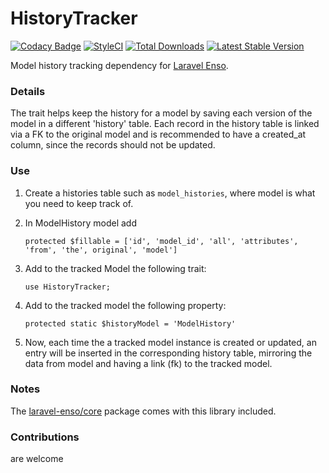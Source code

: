 # HistoryTracker
[![Codacy Badge](https://api.codacy.com/project/badge/Grade/71c1e5e3e2c940fa8f3fb0ebda9db1fb)](https://www.codacy.com/app/laravel-enso/HistoryTracker?utm_source=github.com&utm_medium=referral&utm_content=laravel-enso/HistoryTracker&utm_campaign=badger)
[![StyleCI](https://styleci.io/repos/85500161/shield?branch=master)](https://styleci.io/repos/85500161)
[![Total Downloads](https://poser.pugx.org/laravel-enso/historytracker/downloads)](https://packagist.org/packages/laravel-enso/historytracker)
[![Latest Stable Version](https://poser.pugx.org/laravel-enso/historytracker/version)](https://packagist.org/packages/laravel-enso/historytracker)

Model history tracking dependency for [Laravel Enso](https://github.com/laravel-enso/Enso).

### Details

The trait helps keep the history for a model by saving each version of the model in a different 'history' table.
Each record in the history table is linked via a FK to the original model and is recommended to have a created_at column,
since the records should not be updated.

### Use

1. Create a histories table such as `model_histories`, where model is what you need to keep track of.

2. In ModelHistory model add

    ```
    protected $fillable = ['id', 'model_id', 'all', 'attributes', 'from', 'the', original', 'model']
    ```

3. Add to the tracked Model the following trait:

    ```
    use HistoryTracker;
    ```

4. Add to the tracked model the following property:

    `protected static $historyModel = 'ModelHistory'`

5. Now, each time the a tracked model instance is created or updated, an entry will be inserted in the corresponding history table, mirroring the data from model and having a link (fk) to the tracked model.

### Notes

The [laravel-enso/core](https://github.com/laravel-enso/Core) package comes with this library included.

### Contributions

are welcome